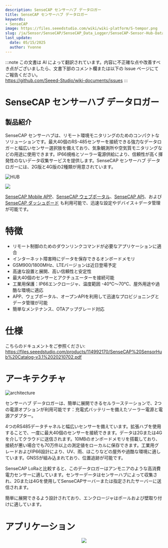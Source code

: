 ```yaml
---
description: SenseCAP センサーハブ データロガー
title: SenseCAP センサーハブ データロガー
keywords:
- SenseCAP
image: https://files.seeedstudio.com/wiki/wiki-platform/S-tempor.png
slug: /ja/Sensor/SenseCAP/SenseCAP_Data_Logger/SenseCAP-Sensor-Hub-Data-Logger
last_update:
  date: 05/15/2025
  author: Yvonne
---
```

:::note
この文書は AI によって翻訳されています。内容に不正確な点や改善すべき点がございましたら、文書下部のコメント欄または以下の Issue ページにてご報告ください。  
https://github.com/Seeed-Studio/wiki-documents/issues
:::

# SenseCAP センサーハブ データロガー

## 製品紹介

SenseCAP センサーハブは、リモート環境モニタリングのためのコンパクトなソリューションです。最大40個のRS-485センサーを接続できる強力なデータロガーと幅広いセンサー選択肢を備えており、気象観測所や空気質モニタリングなどの用途に使用できます。IP66規格とソーラー電源供給により、信頼性が高く揮発性のないデータ収集サービスを提供します。SenseCAP センサーハブ データロガーには、2G版と4G版の2種類が用意されています。

![HUB](https://files.seeedstudio.com/products/102991154/wiki%20images/Sensor-Hub-2-1030x736.png)
<p style={{textAlign: 'center' }}><a href="https://www.seeedstudio.com/SenseCAP-Sensor-Hub-4G-Data-Logger-with-builtin-battery-p-4852.html" target="_blank"><img src="https://files.seeedstudio.com/wiki/Seeed-WiKi/docs/images/get_one_now.png" border={0} /></a></p>

[SenseCAP Mobile APP](https://solution.seeedstudio.com/product/software-cloud-sensecap-app/)、[SenseCAP ウェブポータル](https://solution.seeedstudio.com/product/software-cloud-sensecap-portal/)、[SenseCAP API](https://sensecap-docs.seeed.cc/introduction.html)、および [SenseCAP ダッシュボード](https://solution.seeedstudio.com/product/software-cloud-sensecap-dashboard/) も利用可能で、迅速な設定やデバイス＋データ管理が可能です。

# 特徴

* リモート制御のためのダウンリンクコマンドが必要なアプリケーションに適合
* インターネット障害時にデータを保存できるオンボードメモリ
* GSM900/1800MHz、LTEバージョンは近日登場予定
* 高速な設置と展開、高い信頼性と安定性
* 最大40個のセンサーとアクチュエーターを接続可能
* 工業用保護：IP66エンクロージャ、温度範囲 -40℃～70℃、屋外用途や過酷な環境に適応
* APP、ウェブポータル、オープンAPIを利用して迅速なプロビジョニングとデータ管理が可能
* 簡単なメンテナンス、OTAアップグレード対応

# 仕様

こちらのドキュメントをご参照ください: https://files.seeedstudio.com/products/114992170/SenseCAP%20SensorHub%20Catalog-v3.1%2020210702.pdf

# アーキテクチャ
![architecture](https://files.seeedstudio.com/products/102991154/wiki%20images/sensor%20hub%20architecture%20.png)

センサーハブ データロガーは、簡単に展開できるセルラーステーションで、2つの電源オプションが利用可能です：充電式バッテリーを備えたソーラー電源と電源アダプター。

4つのRS485データチャネルと幅広いセンサーを備えています。拡張ハブを使用することで、一度に最大40個のセンサーを接続できます。データは2Gまたは4Gを介してクラウドに送信されます。10MBのオンボードメモリを搭載しており、接続が悪い場合でも70万件以上の測定値をローカルに保存できます。工業用グレードおよびIP66設計により、UV、雨、ほこりなどの屋外や過酷な環境に適しています。GNSSが組み込まれており、位置追跡が可能です。

SenseCAP LoRaと比較すると、このデータロガーはアンモニアのような高消費電力センサーに適しています。センサーデータはセンサーハブによって収集され、2Gまたは4Gを使用してSenseCAPサーバーまたは指定されたサーバーに送信されます。

簡単に展開できるよう設計されており、エンクロージャはポールおよび壁取り付けに適しています。

# アプリケーション

<div align="center"><img width="{800}" src="https://www.sensecapmx.com/wp-content/uploads/2023/02/Pasted-into-1-1.png"/></div>